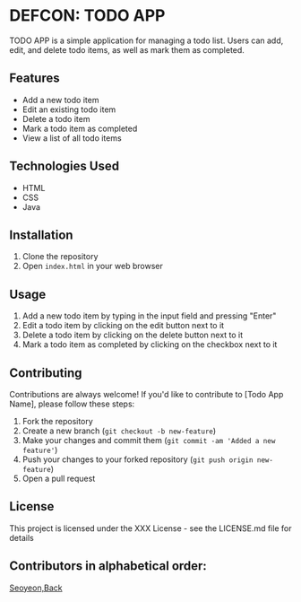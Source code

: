 # DEFCON: TODO APP

TODO APP is a simple application for managing a todo list. Users can add, edit, and delete todo items, as well as mark them as completed.

## Features

- Add a new todo item
- Edit an existing todo item
- Delete a todo item
- Mark a todo item as completed
- View a list of all todo items

## Technologies Used

- HTML
- CSS
- Java

## Installation

1. Clone the repository
2. Open `index.html` in your web browser

## Usage

1. Add a new todo item by typing in the input field and pressing "Enter"
2. Edit a todo item by clicking on the edit button next to it
3. Delete a todo item by clicking on the delete button next to it
4. Mark a todo item as completed by clicking on the checkbox next to it

## Contributing

Contributions are always welcome! If you'd like to contribute to [Todo App Name], please follow these steps:

1. Fork the repository
2. Create a new branch (`git checkout -b new-feature`)
3. Make your changes and commit them (`git commit -am 'Added a new feature'`)
4. Push your changes to your forked repository (`git push origin new-feature`)
5. Open a pull request

## License

This project is licensed under the XXX License - see the LICENSE.md file for details

## Contributors in alphabetical order:

[Seoyeon,Back](www.google.com)




